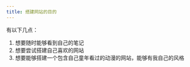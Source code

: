 ```yaml
---
title: 搭建网站的目的
---
```


有以下几点：
1. 想要随时能够看到自己的笔记
2. 想要尝试搭建自己喜欢的网站
3. 想要能够搭建一个包含自己童年看过的动漫的网站，能够有我自己的风格